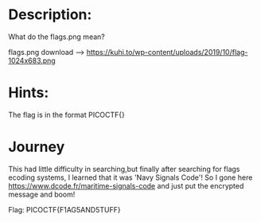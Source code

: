 # Description:
What do the flags.png mean?

flags.png download --> https://kuhi.to/wp-content/uploads/2019/10/flag-1024x683.png

# Hints:
The flag is in the format PICOCTF{}

# Journey
This had little difficulty in searching,but finally after searching for flags ecoding systems, I learned that it was 'Navy Signals Code'!
So I gone here https://www.dcode.fr/maritime-signals-code and just put the encrypted message and boom!

Flag: PICOCTF{F1AG5AND5TUFF}
